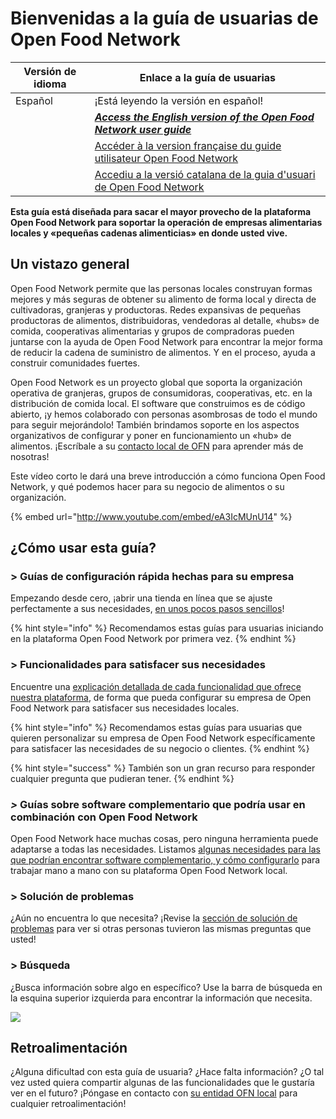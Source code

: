 # Bienvenidas a la guía de usuarias de Open Food Network

| Versión de idioma                                                                                                                                                                                                                                                                            | Enlace a la guía de usuarias                                                                                     |
| -------------------------------------------------------------------------------------------------------------------------------------------------------------------------------------------------------------------------------------------------------------------------------------------- | ---------------------------------------------------------------------------------------------------------------- |
| Español                                                                                                                                                                                                                                                                                      | ¡Está leyendo la versión en español!                                                                             |
| <img src="https://firebasestorage.googleapis.com/v0/b/gitbook-28427.appspot.com/o/assets%2F-L9rgk4wEweX_zxXIzmW%2F-LpeYcYHvFT89zDzVlG4%2F-LpeZq2i0oaAbNYfYfu5%2FCapture%20du%202019-09-26%2000-38-19.png?alt=media&#x26;token=aef3eea2-4d60-4d24-99ec-6edbda36b45c" alt="" data-size="line"> | __[_Access the English version of the Open Food Network user guide_](https://guide.openfoodnetwork.org)__        |
| <img src=".gitbook/assets/capture-du-2019-09-26-00-38-01.png" alt="" data-size="line">                                                                                                                                                                                                       | [Accéder à la version française du guide utilisateur Open Food Network](https://guide.openfoodnetwork.org/v/fr/) |
| <img src=".gitbook/assets/capture-du-2019-09-26-00-37-35.png" alt="" data-size="line">                                                                                                                                                                                                       | [Accediu a la versió catalana de la guia d'usuari de Open Food Network](https://guia.katuma.org/)                |

**Esta guía está diseñada para sacar el mayor provecho de la plataforma Open Food Network para soportar la operación de empresas alimentarias locales y «pequeñas cadenas alimenticias» en donde usted vive.**

## Un vistazo general

Open Food Network permite que las personas locales construyan formas mejores y más seguras de obtener su alimento de forma local y directa de cultivadoras, granjeras y productoras. Redes expansivas de pequeñas productoras de alimentos, distribuidoras, vendedoras al detalle, «hubs» de comida, cooperativas alimentarias y grupos de compradoras pueden juntarse con la ayuda de Open Food Network para encontrar la mejor forma de reducir la cadena de suministro de alimentos. Y en el proceso, ayuda a construir comunidades fuertes.

Open Food Network es un proyecto global que soporta la organización operativa de granjeras, grupos de consumidoras, cooperativas, etc. en la distribución de comida local. El software que construimos es de código abierto, ¡y hemos colaborado con personas asombrosas de todo el mundo para seguir mejorándolo! También brindamos soporte en los aspectos organizativos de configurar y poner en funcionamiento un «hub» de alimentos. ¡Escríbale a su [contacto local de OFN](local-ofn-organizations-and-contacts.md) para aprender más de nosotras!

Este vídeo corto le dará una breve introducción a cómo funciona Open Food Network, y qué podemos hacer para su negocio de alimentos o su organización.

{% embed url="http://www.youtube.com/embed/eA3IcMUnU14" %}

## ¿Cómo usar esta guía?

### > Guías de configuración rápida hechas para su empresa

Empezando desde cero, ¡abrir una tienda en línea que se ajuste perfectamente a sus necesidades, [en unos pocos pasos sencillos](your-quick-start-on-ofn-given-who-you-are.md)!

{% hint style="info" %}
Recomendamos estas guías para usuarias iniciando en la plataforma Open Food Network por primera vez.
{% endhint %}

### > Funcionalidades para satisfacer sus necesidades

Encuentre una [explicación detallada de cada funcionalidad que ofrece nuestra plataforma](basic-features/), de forma que pueda configurar su empresa de Open Food Network para satisfacer sus necesidades locales.

{% hint style="info" %}
Recomendamos estas guías para usuarias que quieren personalizar su empresa de Open Food Network específicamente para satisfacer las necesidades de su negocio o clientes.
{% endhint %}

{% hint style="success" %}
También son un gran recurso para responder cualquier pregunta que pudieran tener.
{% endhint %}

### _>_ Guías sobre software complementario que podría usar en combinación con Open Food Network

Open Food Network hace muchas cosas, pero ninguna herramienta puede adaptarse a todas las necesidades. Listamos [algunas necesidades para las que podrían encontrar software complementario, y cómo configurarlo](complementary-tools-software/) para trabajar mano a mano con su plataforma Open Food Network local.

### > Solución de problemas

¿Aún no encuentra lo que necesita? ¡Revise la [sección de solución de problemas](trouble-shooting.md) para ver si otras personas tuvieron las mismas preguntas que usted!

### > Búsqueda

¿Busca información sobre algo en específico? Use la barra de búsqueda en la esquina superior izquierda para encontrar la información que necesita.

![](.gitbook/assets/capture-du-2019-09-26-00-49-08.png)

## Retroalimentación

¿Alguna dificultad con esta guía de usuaria? ¿Hace falta información? ¿O tal vez usted quiera compartir algunas de las funcionalidades que le gustaría ver en el futuro? ¡Póngase en contacto con [su entidad OFN local](local-ofn-organizations-and-contacts.md) para cualquier retroalimentación!
